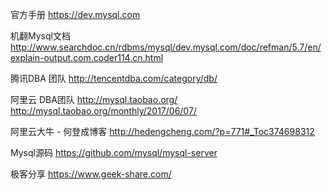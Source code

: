 官方手册
https://dev.mysql.com

机翻Mysql文档
http://www.searchdoc.cn/rdbms/mysql/dev.mysql.com/doc/refman/5.7/en/explain-output.com.coder114.cn.html


腾讯DBA 团队 http://tencentdba.com/category/db/

阿里云 DBA团队 
http://mysql.taobao.org/
http://mysql.taobao.org/monthly/2017/06/07/

阿里云大牛 - 何登成博客
http://hedengcheng.com/?p=771#_Toc374698312


Mysql源码  https://github.com/mysql/mysql-server


极客分享  https://www.geek-share.com/